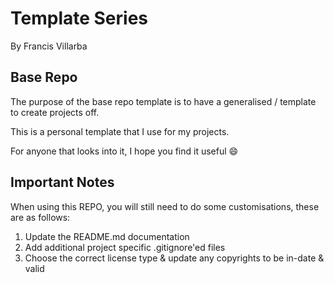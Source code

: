 # Template Series

By Francis Villarba

## Base Repo

The purpose of the base repo template is to have a generalised / template to
create projects off.

This is a personal template that I use for my projects.

For anyone that looks into it, I hope you find it useful 😄

## Important Notes

When using this REPO, you will still need to do some customisations, these are as follows:

1. Update the README.md documentation
2. Add additional project specific .gitignore'ed files
3. Choose the correct license type & update any copyrights to be in-date & valid
